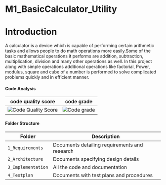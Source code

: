 # M1_BasicCalculator_Utility

# Introduction

A calculator is a device which is capable of performing certain arithmetic tasks and allows people to do math operations more easily.Some of the basic mathematical operations it performs are addition, subtraction, multiplication, division and many other operations as well.
In this project along with simple operations additional operations like factorial, Power, modulus, square and cube of a number is performed to solve complicated problems quickly and in efficient manner.

#### Code Analysis

code quality score | code grade |
|--------------------|------------
| ![Code Quality Score](https://api.codiga.io/project/31074/score/svg) |![Code grade](https://api.codiga.io/project/31074/status/svg)

#### Folder Structure
Folder             | Description
-------------------| -----------------------------------------
`1_Requirements`   | Documents detailing requirements and research
`2_Architecture`         | Documents specifying design details
`3_Implementation` | All the code and documentation
`4_Testplan`      | Documents with test plans and procedures
